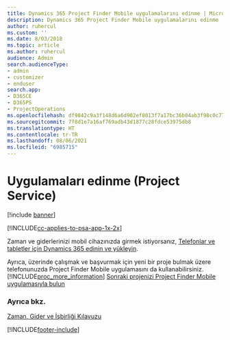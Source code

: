 ```yaml
---
title: Dynamics 365 Project Finder Mobile uygulamalarını edinme | MicrosoftDocs
description: Dynamics 365 Project Finder Mobile uygulamalarını edinme
author: ruhercul
ms.custom: ''
ms.date: 8/03/2018
ms.topic: article
ms.author: ruhercul
audience: Admin
search.audienceType:
- admin
- customizer
- enduser
search.app:
- D365CE
- D365PS
- ProjectOperations
ms.openlocfilehash: df9842c9a3f148d6a6d902ef8013f7a17bc36b04ab3f98c0c770b6509ea3e25e
ms.sourcegitcommit: 7f8d1e7a16af769adb43d1877c28fdce53975db8
ms.translationtype: HT
ms.contentlocale: tr-TR
ms.lasthandoff: 08/06/2021
ms.locfileid: "6985715"
---
```

# <a name="get-the-apps-project-service"></a>Uygulamaları edinme (Project Service)

[!include [banner](../includes/psa-now-project-operations.md)]

[!INCLUDE[cc-applies-to-psa-app-1x-2x](../includes/cc-applies-to-psa-app-1x-2x.md)]

Zaman ve giderlerinizi mobil cihazınızda girmek istiyorsanız, [Telefonlar ve tabletler için Dynamics 365 edinin ve yükleyin](/dynamics365/mobile-app/dynamics-365-phones-tablets-users-guide).  
  
 Ayrıca, üzerinde çalışmak ve başvurmak için yeni bir proje bulmak üzere telefonunuzda Project Finder Mobile uygulamasını da kullanabilirsiniz. [!INCLUDE[proc_more_information](../includes/proc-more-information.md)] [Sonraki projenizi Project Finder Mobile uygulamasıyla bulun](../psa/find-next-project-finder-mobile-app.md) 
  
### <a name="see-also"></a>Ayrıca bkz.  
 [Zaman, Gider ve İşbirliği Kılavuzu](../psa/time-expense-collaboration-guide.md)


[!INCLUDE[footer-include](../includes/footer-banner.md)]